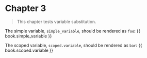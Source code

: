 Chapter 3
=========

> This chapter tests variable substitution.

The simple variable, `simple_variable`, should be rendered as `foo`: {{ book.simple_variable }}

The scoped variable, `scoped.variable`, should be rendered as `bar`: {{ book.scoped.variable }}
